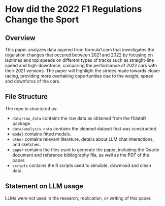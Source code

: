 # How did the 2022 F1 Regulations Change the Sport

## Overview

This paper analyzes data aquired from formula1.com that investigates the regulation changes that occured between 2021 and 2022 by focusing on laptimes and top speeds on different types of tracks such as straight-line speed and high-downforce, comparing the performance of 2022 cars with their 2021 versions. The paper will highlight the strides made towards closer racing, providing more overtaking opportunities due to the weight, speed and downforce of the cars. 

## File Structure

The repo is structured as:

-   `data/raw_data` contains the raw data as obtained from the f1dataR package.
-   `data/analysis_data` contains the cleaned dataset that was constructed.
-   `model` contains fitted models. 
-   `other` contains relevant literature, details about LLM chat interactions, and sketches.
-   `paper` contains the files used to generate the paper, including the Quarto document and reference bibliography file, as well as the PDF of the paper. 
-   `scripts` contains the R scripts used to simulate, download and clean data.


## Statement on LLM usage

LLMs were not used in the research, replication, or writing of this paper.
